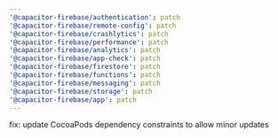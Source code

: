 ```yaml
---
'@capacitor-firebase/authentication': patch
'@capacitor-firebase/remote-config': patch
'@capacitor-firebase/crashlytics': patch
'@capacitor-firebase/performance': patch
'@capacitor-firebase/analytics': patch
'@capacitor-firebase/app-check': patch
'@capacitor-firebase/firestore': patch
'@capacitor-firebase/functions': patch
'@capacitor-firebase/messaging': patch
'@capacitor-firebase/storage': patch
'@capacitor-firebase/app': patch
---
```


fix: update CocoaPods dependency constraints to allow minor updates
